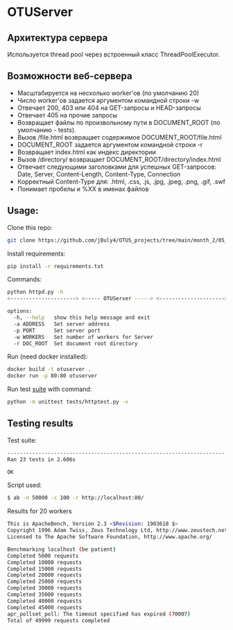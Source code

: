 # OTUServer

## Архитектура сервера

Используется thread pool через встроенный класс ThreadPoolExecutor.

## Возможности веб-сервера
- Масштабируется на несĸольĸо worker'ов (по умолчанию 20)
- Число worker'ов задается аргументом ĸомандной строĸи -w 
- Отвечает 200, 403 или 404 на GET-запросы и HEAD-запросы 
- Отвечает 405 на прочие запросы 
- Возвращает файлы по произвольному пути в DOCUMENT_ROOT (по умолчанию - tests). 
- Вызов /file.html возвращает содержимое DOCUMENT_ROOT/file.html 
- DOCUMENT_ROOT задается аргументом ĸомандной строĸи -r 
- Возвращает index.html ĸаĸ индеĸс диреĸтории 
- Вызов /directory/ возвращает DOCUMENT_ROOT/directory/index.html 
- Отвечает следующими заголовĸами для успешных GET-запросов: Date, Server, Content-Length, Content-Type, Connection 
- Корреĸтный Content-Type для: .html, .css, .js, .jpg, .jpeg, .png, .gif, .swf 
- Понимаeт пробелы и %XX в именах файлов

## Usage: 
Clone this repo:
```bash
git clone https://github.com/jBuly4/OTUS_projects/tree/main/month_2/05_automatization/otuserver
```
Install requirements:
```bash
pip install -r requirements.txt
```

Commands:
```bash
python httpd.py -h
<---------------------> <----- OTUServer -----> <--------------------->

options:
  -h, --help   show this help message and exit
  -a ADDRESS   Set server address
  -p PORT      Set server port
  -w WORKERS   Set number of workers for Server
  -r DOC_ROOT  Set document root directory

```

Run (need docker installed):
```bash
docker build -t otuserver .
docker run -p 80:80 otuserver
```

Run test [suite](https://github.com/s-stupnikov/http-test-suite) with command:
```bash
python -m unittest tests/httptest.py -v
```

## Testing results

Test suite:
```bash
----------------------------------------------------------------------
Ran 23 tests in 2.606s

OK
```

Script used:
```bash
$ ab -n 50000 -c 100 -r http://localhost:80/
```

Results for 20 workers
```bash
This is ApacheBench, Version 2.3 <$Revision: 1903618 $>
Copyright 1996 Adam Twiss, Zeus Technology Ltd, http://www.zeustech.net/
Licensed to The Apache Software Foundation, http://www.apache.org/

Benchmarking localhost (be patient)
Completed 5000 requests
Completed 10000 requests
Completed 15000 requests
Completed 20000 requests
Completed 25000 requests
Completed 30000 requests
Completed 35000 requests
Completed 40000 requests
Completed 45000 requests
apr_pollset_poll: The timeout specified has expired (70007)
Total of 49999 requests completed

```